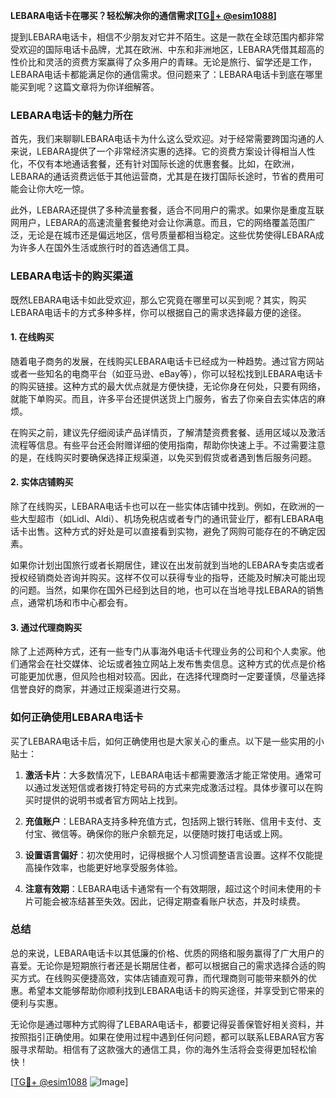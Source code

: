 **LEBARA电话卡在哪买？轻松解决你的通信需求[[TG💪+ @esim1088](https://t.me/s/esim1088)]**

提到LEBARA电话卡，相信不少朋友对它并不陌生。这是一款在全球范围内都非常受欢迎的国际电话卡品牌，尤其在欧洲、中东和非洲地区，LEBARA凭借其超高的性价比和灵活的资费方案赢得了众多用户的青睐。无论是旅行、留学还是工作，LEBARA电话卡都能满足你的通信需求。但问题来了：LEBARA电话卡到底在哪里能买到呢？这篇文章将为你详细解答。

### LEBARA电话卡的魅力所在

首先，我们来聊聊LEBARA电话卡为什么这么受欢迎。对于经常需要跨国沟通的人来说，LEBARA提供了一个非常经济实惠的选择。它的资费方案设计得相当人性化，不仅有本地通话套餐，还有针对国际长途的优惠套餐。比如，在欧洲，LEBARA的通话资费远低于其他运营商，尤其是在拨打国际长途时，节省的费用可能会让你大吃一惊。

此外，LEBARA还提供了多种流量套餐，适合不同用户的需求。如果你是重度互联网用户，LEBARA的高速流量套餐绝对会让你满意。而且，它的网络覆盖范围广泛，无论是在城市还是偏远地区，信号质量都相当稳定。这些优势使得LEBARA成为许多人在国外生活或旅行时的首选通信工具。

### LEBARA电话卡的购买渠道

既然LEBARA电话卡如此受欢迎，那么它究竟在哪里可以买到呢？其实，购买LEBARA电话卡的方式多种多样，你可以根据自己的需求选择最方便的途径。

#### 1. 在线购买

随着电子商务的发展，在线购买LEBARA电话卡已经成为一种趋势。通过官方网站或者一些知名的电商平台（如亚马逊、eBay等），你可以轻松找到LEBARA电话卡的购买链接。这种方式的最大优点就是方便快捷，无论你身在何处，只要有网络，就能下单购买。而且，许多平台还提供送货上门服务，省去了你亲自去实体店的麻烦。

在购买之前，建议先仔细阅读产品详情页，了解清楚资费套餐、适用区域以及激活流程等信息。有些平台还会附赠详细的使用指南，帮助你快速上手。不过需要注意的是，在线购买时要确保选择正规渠道，以免买到假货或者遇到售后服务问题。

#### 2. 实体店铺购买

除了在线购买，LEBARA电话卡也可以在一些实体店铺中找到。例如，在欧洲的一些大型超市（如Lidl、Aldi）、机场免税店或者专门的通讯营业厅，都有LEBARA电话卡出售。这种方式的好处是可以直接看到实物，避免了网购可能存在的不确定因素。

如果你计划出国旅行或者长期居住，建议在出发前就到当地的LEBARA专卖店或者授权经销商处咨询并购买。这样不仅可以获得专业的指导，还能及时解决可能出现的问题。当然，如果你在国外已经到达目的地，也可以在当地寻找LEBARA的销售点，通常机场和市中心都会有。

#### 3. 通过代理商购买

除了上述两种方式，还有一些专门从事海外电话卡代理业务的公司和个人卖家。他们通常会在社交媒体、论坛或者独立网站上发布售卖信息。这种方式的优点是价格可能更加优惠，但风险也相对较高。因此，在选择代理商时一定要谨慎，尽量选择信誉良好的商家，并通过正规渠道进行交易。

### 如何正确使用LEBARA电话卡

买了LEBARA电话卡后，如何正确使用也是大家关心的重点。以下是一些实用的小贴士：

1. **激活卡片**：大多数情况下，LEBARA电话卡都需要激活才能正常使用。通常可以通过发送短信或者拨打特定号码的方式来完成激活过程。具体步骤可以在购买时提供的说明书或者官方网站上找到。

2. **充值账户**：LEBARA支持多种充值方式，包括网上银行转账、信用卡支付、支付宝、微信等。确保你的账户余额充足，以便随时拨打电话或上网。

3. **设置语言偏好**：初次使用时，记得根据个人习惯调整语言设置。这样不仅能提高操作效率，也能更好地享受服务体验。

4. **注意有效期**：LEBARA电话卡通常有一个有效期限，超过这个时间未使用的卡片可能会被冻结甚至失效。因此，记得定期查看账户状态，并及时续费。

### 总结

总的来说，LEBARA电话卡以其低廉的价格、优质的网络和服务赢得了广大用户的喜爱。无论你是短期旅行者还是长期居住者，都可以根据自己的需求选择合适的购买方式。在线购买便捷高效，实体店铺直观可靠，而代理商则可能带来额外的优惠。希望本文能够帮助你顺利找到LEBARA电话卡的购买途径，并享受到它带来的便利与实惠。

无论你是通过哪种方式购得了LEBARA电话卡，都要记得妥善保管好相关资料，并按照指引正确使用。如果在使用过程中遇到任何问题，都可以联系LEBARA官方客服寻求帮助。相信有了这款强大的通信工具，你的海外生活将会变得更加轻松愉快！

[[TG💪+ @esim1088](https://t.me/s/esim1088) ![Image](https://i.postimg.cc/4NQfJmqS/Snipaste-2025-05-13-00-14-12.png)]